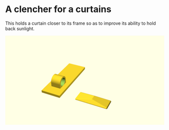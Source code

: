 # A clencher for a curtains

This holds a curtain closer to its frame so as to improve its ability to hold back sunlight.

![Generated display preview](render/display.png "Generated display preview")

